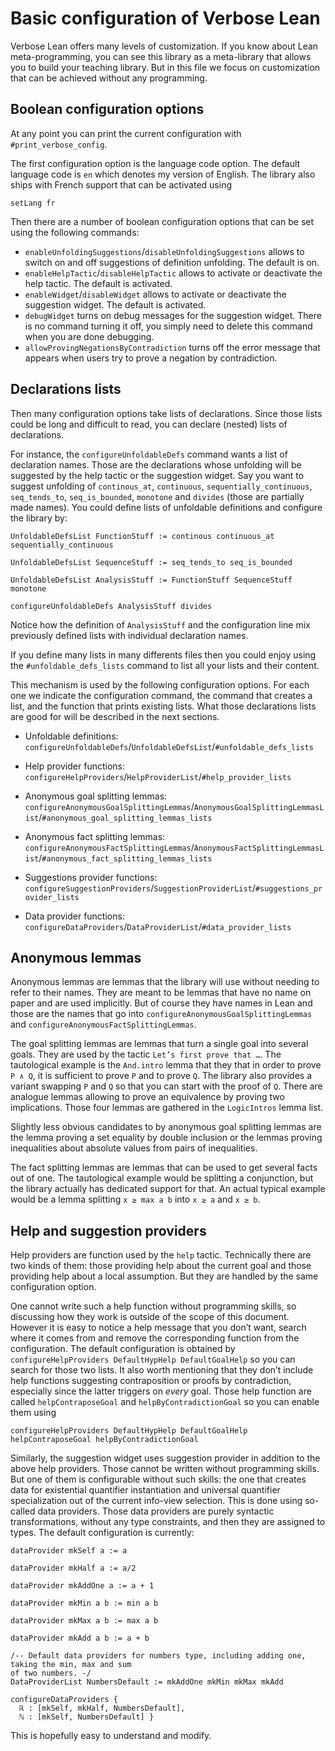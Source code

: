 # Basic configuration of Verbose Lean

Verbose Lean offers many levels of customization.
If you know about Lean meta-programming, you can see this library as a
meta-library that allows you to build your teaching library.
But in this file we focus on customization that can be achieved without any
programming.

## Boolean configuration options

At any point you can print the current configuration with
`#print_verbose_config`. 

The first configuration option is the language code option. 
The default language code is `en` which denotes my version of English.
The library also ships with French support that can be activated using
```lean
setLang fr
```

Then there are a number of boolean configuration options that can be set using
the following commands:

* `enableUnfoldingSuggestions`/`disableUnfoldingSuggestions` allows to switch on
  and off suggestions of definition unfolding. The default is on.
* `enableHelpTactic`/`disableHelpTactic` allows to activate or deactivate the
  help tactic. The default is activated.
* `enableWidget`/`disableWidget` allows to activate or deactivate the
  suggestion widget. The default is activated.
* `debugWidget` turns on debug messages for the suggestion widget. There is no
  command turning it off, you simply need to delete this command when you are
  done debugging.
* `allowProvingNegationsByContradiction` turns off the error message that
  appears when users try to prove a negation by contradiction.

## Declarations lists

Then many configuration options take lists of declarations. Since those lists
could be long and difficult to read, you can declare (nested) lists of declarations.

For instance, the `configureUnfoldableDefs` command wants a list of declaration
names. Those are the declarations whose unfolding will be suggested by the help
tactic or the suggestion widget. Say you want to suggest unfolding of
`continous_at`, `continuous`, `sequentially_continuous`, `seq_tends_to`,
`seq_is_bounded`, `monotone` and `divides` (those are partially made names). You could
define lists of unfoldable definitions and configure the library by:
```
UnfoldableDefsList FunctionStuff := continous continuous_at sequentially_continuous

UnfoldableDefsList SequenceStuff := seq_tends_to seq_is_bounded

UnfoldableDefsList AnalysisStuff := FunctionStuff SequenceStuff monotone 

configureUnfoldableDefs AnalysisStuff divides
```

Notice how the definition of `AnalysisStuff` and the configuration line mix
previously defined lists with individual declaration names.

If you define many lists in many differents files then you could enjoy using the
`#unfoldable_defs_lists` command to list all your lists and their content.

This mechanism is used by the following configuration options. For each one we
indicate the configuration command, the command that creates a list, and the
function that prints existing lists. 
What those declarations lists are good for will be described in the next
sections.

* Unfoldable definitions: `configureUnfoldableDefs`/`UnfoldableDefsList`/`#unfoldable_defs_lists`
* Help provider functions: `configureHelpProviders`/`HelpProviderList`/`#help_provider_lists`
* Anonymous goal splitting lemmas:
  `configureAnonymousGoalSplittingLemmas`/`AnonymousGoalSplittingLemmasList`/`#anonymous_goal_splitting_lemmas_lists`
* Anonymous fact splitting lemmas:
  `configureAnonymousFactSplittingLemmas`/`AnonymousFactSplittingLemmasList`/`#anonymous_fact_splitting_lemmas_lists`

* Suggestions provider functions: `configureSuggestionProviders`/`SuggestionProviderList`/`#suggestions_provider_lists`
* Data provider functions: `configureDataProviders`/`DataProviderList`/`#data_provider_lists`


## Anonymous lemmas

Anonymous lemmas are lemmas that the library will use without needing to refer
to their names. They are meant to be lemmas that have no name on paper and are
used implicitly. But of course they have names in Lean and those are the names
that go into `configureAnonymousGoalSplittingLemmas` and `configureAnonymousFactSplittingLemmas`.

The goal splitting lemmas are lemmas that turn a single goal into several goals.
They are used by the tactic `Let’s first prove that …`.
The tautological example is the `And.intro` lemma that they that in order to
prove `P ∧ Q`, it is sufficient to prove `P` and to prove `Q`.
The library also provides a variant swapping `P` and `Q` so that you can start
with the proof of `Q`. There are analogue lemmas allowing to prove an
equivalence by proving two implications. Those four lemmas are gathered in the
`LogicIntros` lemma list.

Slightly less obvious candidates to by anonymous goal splitting lemmas are the
lemma proving a set equality by double inclusion or the lemmas proving
inequalities about absolute values from pairs of inequalities.

The fact splitting lemmas are lemmas that can be used to get several facts out
of one. The tautological example would be splitting a conjunction, but the
library actually has dedicated support for that. An actual typical example 
would be a lemma splitting `x ≥ max a b` into `x ≥ a` and `x ≥ b`.

## Help and suggestion providers

Help providers are function used by the `help` tactic. Technically there are
two kinds of them: those providing help about the current goal and those
providing help about a local assumption. But they are handled by the same
configuration option.

One cannot write such a help function without programming skills, so discussing
how they work is outside of the scope of this document. However it is easy to 
notice a help message that you don’t want, search where it comes from and remove
the corresponding function from the configuration. The default configuration
is obtained by `configureHelpProviders DefaultHypHelp DefaultGoalHelp`
so you can search for those two lists. It also worth mentioning that they don’t
include help functions suggesting contraposition or proofs by contradiction,
especially since the latter triggers on *every* goal. Those help function
are called `helpContraposeGoal` and `helpByContradictionGoal` so you can enable
them using
```
configureHelpProviders DefaultHypHelp DefaultGoalHelp helpContraposeGoal helpByContradictionGoal
```

Similarly, the suggestion widget uses suggestion provider in addition to the
above help providers. Those cannot be written without programming skills. But
one of them is configurable without such skills: the one that creates data
for existential quantifier instantiation and universal quantifier
specialization out of the current info-view selection. This is done using
so-called data providers. Those data providers are purely syntactic
transformations, without any type constraints, and then they are assigned to
types. The default configuration is currently:
```
dataProvider mkSelf a := a

dataProvider mkHalf a := a/2

dataProvider mkAddOne a := a + 1

dataProvider mkMin a b := min a b

dataProvider mkMax a b := max a b

dataProvider mkAdd a b := a + b

/-- Default data providers for numbers type, including adding one, taking the min, max and sum
of two numbers. -/
DataProviderList NumbersDefault := mkAddOne mkMin mkMax mkAdd

configureDataProviders {
  ℝ : [mkSelf, mkHalf, NumbersDefault],
  ℕ : [mkSelf, NumbersDefault] }
```
This is hopefully easy to understand and modify.

